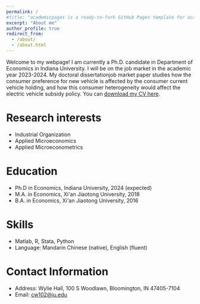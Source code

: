 ```yaml
---
permalink: /
#title: "academicpages is a ready-to-fork GitHub Pages template for academic personal websites"
excerpt: "About me"
author_profile: true
redirect_from: 
  - /about/
  - /about.html
---
```


Welcome to my webpage! I am currently a Ph.D. candidate in Department of Economics in Indiana University. I will be on the job market in the academic year 2023-2024. My doctoral dissertationjob market paper studies how the consumer preference for new vehicle is affected by the consumer current vehicle holding, and how this consumer heterogeneity would affect the electric vehicle subsidy policy. You can [download my CV here](/files/Chao_Wang_CV.pdf).

Research interests
======
* Industrial Organization
* Applied Microeconomics
* Applied Microeconometrics

Education
======
* Ph.D in Economics, Indiana University, 2024 (expected)
* M.A. in Economics, Xi'an Jiaotong University, 2018
* B.A. in Economics, Xi'an Jiaotong University, 2016

Skills
======
* Matlab, R, Stata, Python
* Language: Mandarin Chinese (native), English (fluent)

Contact Information
======
* Address: Wylie Hall, 100 S Woodlawn, Bloomington, IN 47405-7104
* Email: [cw102@iu.edu](mailto:cw102@iu.edu)